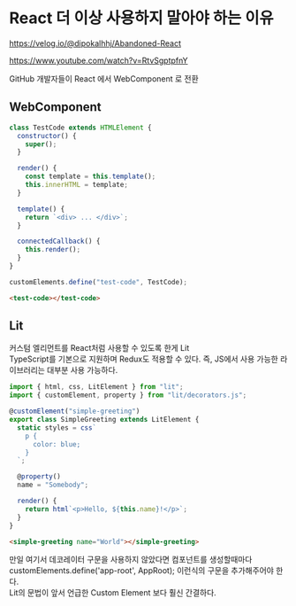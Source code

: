 # React 더 이상 사용하지 말아야 하는 이유

https://velog.io/@dipokalhhj/Abandoned-React

https://www.youtube.com/watch?v=RtvSgptpfnY

GitHub 개발자들이 React 에서 WebComponent 로 전환

## WebComponent

```javascript
class TestCode extends HTMLElement {
  constructor() {
    super();
  }

  render() {
    const template = this.template();
    this.innerHTML = template;
  }

  template() {
    return `<div> ... </div>`;
  }

  connectedCallback() {
    this.render();
  }
}

customElements.define("test-code", TestCode);
```

```html
<test-code></test-code>
```

## Lit

커스텀 엘리먼트를 React처럼 사용할 수 있도록 한게 Lit  
TypeScript를 기본으로 지원하며 Redux도 적용할 수 있다. 즉, JS에서 사용 가능한 라이브러리는 대부분 사용 가능하다.

```javascript
import { html, css, LitElement } from "lit";
import { customElement, property } from "lit/decorators.js";

@customElement("simple-greeting")
export class SimpleGreeting extends LitElement {
  static styles = css`
    p {
      color: blue;
    }
  `;

  @property()
  name = "Somebody";

  render() {
    return html`<p>Hello, ${this.name}!</p>`;
  }
}
```

```html
<simple-greeting name="World"></simple-greeting>
```

만일 여기서 데코레이터 구문을 사용하지 않았다면 컴포넌트를 생성할때마다  
customElements.define('app-root', AppRoot); 이런식의 구문을 추가해주어야 한다.  
Lit의 문법이 앞서 언급한 Custom Element 보다 훨신 간결하다.
